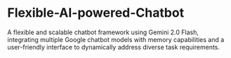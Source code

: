 # Flexible-AI-powered-Chatbot
A flexible and scalable chatbot framework using Gemini 2.0 Flash, integrating multiple Google chatbot models with memory capabilities and a user-friendly interface to dynamically address diverse task requirements.
